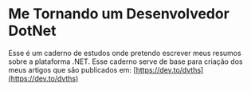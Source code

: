 # Me Tornando um Desenvolvedor DotNet

Esse é um caderno de estudos onde pretendo escrever meus resumos sobre a plataforma .NET. Esse
caderno serve de base para criação dos meus artigos que são publicados em: [https://dev.to/dvths](https://dev.to/dvths)
